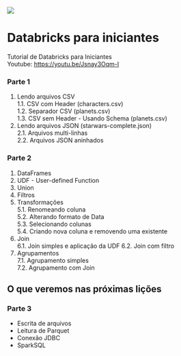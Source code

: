 ![](https://swobj.xingassets.com/v1/companies/public-assets/img/custom/cp/assets/logo/0/0/7/573447/square_128px/512x512.jpg?1587554943)
# Databricks para iniciantes
Tutorial de Databricks para Iniciantes  
Youtube: https://youtu.be/Jsnay3Oqm-I

### Parte 1
1. Lendo arquivos CSV   
 1.1. CSV com Header (characters.csv)  
 1.2. Separador CSV  (planets.csv)   
 1.3. CSV sem Header - Usando Schema (planets.csv)   
2. Lendo arquivos JSON (starwars-complete.json)   
 2.1. Arquivos multi-linhas   
 2.2. Arquivos JSON aninhados   

### Parte 2
1. DataFrames  
2. UDF - User-defined Function   
3. Union  
4. Filtros  
5. Transformações  
5.1. Renomeando coluna  
5.2. Alterando formato de Data  
5.3. Selecionando colunas   
5.4. Criando nova coluna e removendo uma existente  
6. Join  
6.1. Join simples e aplicação da UDF
6.2. Join com filtro  
7. Agrupamentos  
7.1. Agrupamento simples  
7.2. Agrupamento com Join  

## O que veremos nas próximas lições
### Parte 3
* Escrita de arquivos
* Leitura de Parquet
* Conexão JDBC
* SparkSQL
